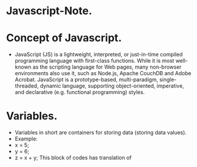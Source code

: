 # Javascript-Note.
# Concept of Javascript.
- JavaScript (JS) is a lightweight, interpreted, or just-in-time compiled programming language with first-class functions. While it is most well-known as the scripting language for Web pages, many non-browser environments also use it, such as Node.js, Apache CouchDB and Adobe Acrobat. JavaScript is a prototype-based, multi-paradigm, single-threaded, dynamic language, supporting object-oriented, imperative, and declarative (e.g. functional programming) styles.
# Variables.
- Variables in short are containers for storing data (storing data values).
- Example:
-  x = 5;
-  y = 6;
-  z = x + y;
 This block of codes has translation of 

